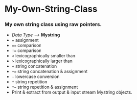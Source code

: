 # My-Own-String-Class
### My own string class using raw pointers.


- *Data Type* --> **Mystring**
- `=` assignment
- `==` comparison
- `!=` comparison
- `<` lexicographically smaller than
- `>` lexicographically larger than
- `+` string concatenation
- `+=` string concatenation & assignment
- `-` lowercase conversion
- `*` string repetition
- `*=` string repetition & assignment
- Print & extract from output & input stream Mystring objects.
